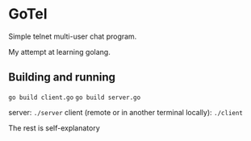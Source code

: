# GoTel

Simple telnet multi-user chat program.

My attempt at learning golang.

## Building and running

`go build client.go`
`go build server.go`

server: `./server`
client (remote or in another terminal locally): `./client`

The rest is self-explanatory


